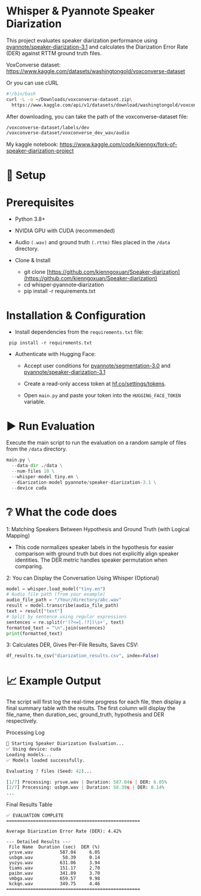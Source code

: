 # Whisper & Pyannote Speaker Diarization
This project evaluates speaker diarization performance using [pyannote/speaker-diarization-3.1](https://huggingface.co/pyannote/speaker-diarization-3.1) and calculates the Diarization Error Rate (DER) against RTTM ground truth files.

VoxConverse dataset: https://www.kaggle.com/datasets/washingtongold/voxconverse-dataset

Or you can use cURL
```bash
#!/bin/bash
curl -L -o ~/Downloads/voxconverse-dataset.zip\
  https://www.kaggle.com/api/v1/datasets/download/washingtongold/voxconverse-dataset
```
After downloading, you can take the path of the voxconverse-dataset file:

```bash
/voxconverse-dataset/labels/dev
/voxconverse-dataset/voxconverse_dev_wav/audio
```


My kaggle notebook: https://www.kaggle.com/code/kienngx/fork-of-speaker-diarization-project
# 🚀 Setup

# Prerequisites

- Python 3.8+

- NVIDIA GPU with CUDA (recommended)

- Audio ```(.wav)``` and ground truth ```(.rttm)``` files placed in the ```/data``` directory.
- Clone & Install
  - git clone [https://github.com/kienngoxuan/Speaker-diarization](https://github.com/kienngoxuan/Speaker-diarization)
  - cd whisper‑pyannote‑diarization
  - pip install -r requirements.txt

# Installation & Configuration

- Install dependencies from the ```requirements.txt``` file:

``` pip install -r requirements.txt```

- Authenticate with Hugging Face:
  - Accept user conditions for [pyannote/segmentation-3.0](https://huggingface.co/pyannote/segmentation-3.0) and [pyannote/speaker-diarization-3.1](https://huggingface.co/pyannote/speaker-diarization-3.1)

  - Create a read-only access token at [hf.co/settings/tokens](https://huggingface.co/settings/tokens).

  - Open ```main.py``` and paste your token into the ```HUGGING_FACE_TOKEN``` variable.

# ▶️ Run Evaluation
Execute the main script to run the evaluation on a random sample of files from the ```/data``` directory.
```python
main.py \
  --data-dir ./data \
  --num-files 10 \
  --whisper-model tiny.en \
  --diarization-model pyannote/speaker-diarization-3.1 \
  --device cuda
```

# ❔ What the code does
1: Matching Speakers Between Hypothesis and Ground Truth (with Logical Mapping)

- This code normalizes speaker labels in the hypothesis for easier comparison with ground truth but does not explicitly align speaker identities. The DER metric handles speaker permutation when comparing.

2: You can Display the Conversation Using Whisper (Optional)
```python
model = whisper.load_model("tiny.en")
# Audio file path (from your example)
audio_file_path = "/Your/directory/abc.wav"
result = model.transcribe(audio_file_path)
text = result["text"]
# Split by sentence using regular expressions
sentences = re.split(r'(?<=[.!?])\s+', text)
formatted_text = "\n".join(sentences)
print(formatted_text)
```
3: Calculates DER, Gives Per-File Results, Saves CSV:
```python
df_results.to_csv("diarization_results.csv", index=False)
```

# 📈 Example Output
The script will first log the real-time progress for each file, then display a final summary table with the results.
The first column will display the file_name, then duration_sec, ground_truth, hypothesis and DER respectively.

Processing Log
```python
🚀 Starting Speaker Diarization Evaluation...
✅ Using device: cuda
Loading models...
✅ Models loaded successfully.

Evaluating 7 files (Seed: 42)...

[1/7] Processing: yrsve.wav | Duration: 587.04s | DER: 6.05%
[2/7] Processing: usbgm.wav | Duration: 58.39s | DER: 0.14%
...
```
Final Results Table
``` ==================================================
✅ EVALUATION COMPLETE
==================================================

Average Diarization Error Rate (DER): 4.42%

--- Detailed Results ---
 File Name  Duration (sec)  DER (%)
 yrsve.wav          587.04     6.05
 usbgm.wav           58.39     0.14
 yuzyu.wav          631.06     3.94
 tiams.wav          151.17     2.70
 paibn.wav          341.89     3.70
 vmbga.wav          659.57     9.98
 kckqn.wav          349.75     4.46
==================================================
```
